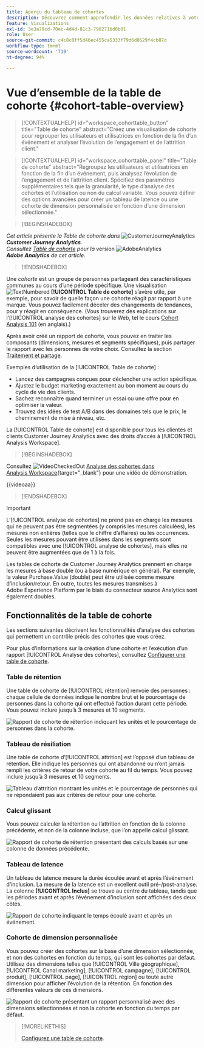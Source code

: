 ```yaml
---
title: Aperçu du tableau de cohortes
description: Découvrez comment approfondir les données relatives à votre audience et les diviser en groupes associés à l’aide de l’analyse des cohortes. Utilisez l’analyse des cohortes dans Analysis Workspace.
feature: Visualizations
exl-id: 3e3a70cd-70ec-4d4d-81c3-7902716d0b01
role: User
source-git-commit: c4c8c0ff5d46ec455ca5333f79d6d8529f4cb87d
workflow-type: tm+mt
source-wordcount: '719'
ht-degree: 94%

---
```


# Vue d’ensemble de la table de cohorte {#cohort-table-overview}

<!-- markdownlint-disable MD034 -->

>[!CONTEXTUALHELP]
>id="workspace_cohorttable_button"
>title="Table de cohorte"
>abstract="Créez une visualisation de cohorte pour regrouper les utilisateurs et utilisatrices en fonction de la fin d’un événement et analyser l’évolution de l’engagement et de l’attrition client."

<!-- markdownlint-enable MD034 -->

<!-- markdownlint-disable MD034 -->

>[!CONTEXTUALHELP]
>id="workspace_cohorttable_panel"
>title="Table de cohorte"
>abstract="Regroupez les utilisateurs et utilisatrices en fonction de la fin d’un événement, puis analysez l’évolution de l’engagement et de l’attrition client. Spécifiez des paramètres supplémentaires tels que la granularité, le type d’analyse des cohortes et l’utilisation ou non du calcul variable. Vous pouvez définir des options avancées pour créer un tableau de latence ou une cohorte de dimension personnalisée en fonction d’une dimension sélectionnée."

<!-- markdownlint-enable MD034 -->


>[!BEGINSHADEBOX]

_Cet article présente la Table de cohorte dans_ ![CustomerJourneyAnalytics](/help/assets/icons/CustomerJourneyAnalytics.svg) _**Customer Journey Analytics**._<br/>_Consultez [Table de cohorte](https://experienceleague.adobe.com/fr/docs/analytics/analyze/analysis-workspace/visualizations/cohort-table/cohort-analysis) pour la_ version ![AdobeAnalytics](/help/assets/icons/AdobeAnalytics.svg) _**Adobe Analytics** de cet article._

>[!ENDSHADEBOX]


Une *cohorte* est un groupe de personnes partageant des caractéristiques communes au cours d’une période spécifique. Une visualisation ![TextNumbered](/help/assets/icons/TextNumbered.svg) **[!UICONTROL Table de cohorte]** s’avère utile, par exemple, pour savoir de quelle façon une cohorte réagit par rapport à une marque. Vous pouvez facilement déceler des changements de tendances, pour y réagir en conséquence. (Vous trouverez des explications sur l’[!UICONTROL analyse des cohortes] sur le Web, tel le cours [Cohort Analysis 101](https://fr.wikipedia.org/wiki/Cohort_analysis) (en anglais).)

Après avoir créé un rapport de cohorte, vous pouvez en traiter les composants (dimensions, mesures et segments spécifiques), puis partager le rapport avec les personnes de votre choix. Consultez la section [Traitement et partage](/help/analysis-workspace/curate-share/curate.md).

Exemples d’utilisation de la [!UICONTROL Table de cohorte] :

* Lancez des campagnes conçues pour déclencher une action spécifique.
* Ajustez le budget marketing exactement au bon moment au cours du cycle de vie des clients.
* Sachez reconnaître quand terminer un essai ou une offre pour en optimiser la valeur.
* Trouvez des idées de test A/B dans des domaines tels que le prix, le cheminement de mise à niveau, etc.

La [!UICONTROL Table de cohorte] est disponible pour tous les clientes et clients Customer Journey Analytics avec des droits d’accès à [!UICONTROL Analysis Workspace].


>[!BEGINSHADEBOX]

Consultez ![VideoCheckedOut](/help/assets/icons/VideoCheckedOut.svg) [Analyse des cohortes dans Analysis Workspace](https://video.tv.adobe.com/v/23990/?quality=12&learn=on){target="_blank"} pour une vidéo de démonstration.

{{videoaa}}

>[!ENDSHADEBOX]


>[!IMPORTANT]
>
>Lʼ[!UICONTROL analyse de cohortes] ne prend pas en charge les mesures qui ne peuvent pas être segmentées (y compris les mesures calculées), les mesures non entières (telles que le chiffre d’affaires) ou les occurrences. Seules les mesures pouvant être utilisées dans les segments sont compatibles avec une [!UICONTROL analyse de cohortes], mais elles ne peuvent être augmentées que de 1 à la fois.

Les tables de cohorte de Customer Journey Analytics prennent en charge les mesures à base double (ou à base numérique en général). Par exemple, la valeur Purchase.Value (double) peut être utilisée comme mesure d’inclusion/retour. En outre, toutes les mesures transmises à Adobe Experience Platform par le biais du connecteur source Analytics sont également doubles.

## Fonctionnalités de la table de cohorte

Les sections suivantes décrivent les fonctionnalités d’analyse des cohortes qui permettent un contrôle précis des cohortes que vous créez.

Pour plus d’informations sur la création d’une cohorte et l’exécution d’un rapport [!UICONTROL Analyse des cohortes], consultez [Configurer une table de cohorte](/help/analysis-workspace/visualizations/cohort-table/t-cohort.md).

### Table de rétention

Une table de cohorte de [!UICONTROL rétention] renvoie des personnes : chaque cellule de données indique le nombre brut et le pourcentage de personnes dans la cohorte qui ont effectué l’action durant cette période. Vous pouvez inclure jusqu’à 3 mesures et 10 segments.

![Rapport de cohorte de rétention indiquant les unités et le pourcentage de personnes dans la cohorte.](assets/retention-report.png)

### Tableau de résiliation

Une table de cohorte d’[!UICONTROL attrition] est l’opposé d’un tableau de rétention. Elle indique les personnes qui ont abandonné ou n’ont jamais rempli les critères de retour de votre cohorte au fil du temps. Vous pouvez inclure jusqu’à 3 mesures et 10 segments.

![Tableau d’attrition montrant les unités et le pourcentage de personnes qui ne répondaient pas aux critères de retour pour une cohorte.](assets/churn-report.png)

### Calcul glissant

Vous pouvez calculer la rétention ou l’attrition en fonction de la colonne précédente, et non de la colonne incluse, que l’on appelle calcul glissant.

![Rapport de cohorte de rétention présentant des calculs basés sur une colonne de données précédente.](assets/retention-report-rolling.png)

### Tableau de latence

Un tableau de latence mesure la durée écoulée avant et après l’événement d’inclusion. La mesure de la latence est un excellent outil pré-/post-analyse. La colonne **[!UICONTROL Inclus]** se trouve au centre du tableau, tandis que les périodes avant et après l’événement d’inclusion sont affichées des deux côtés.

![Rapport de cohorte indiquant le temps écoulé avant et après un événement.](assets/retention-report-latency.png)

### Cohorte de dimension personnalisée

Vous pouvez créer des cohortes sur la base d’une dimension sélectionnée, et non des cohortes en fonction du temps, qui sont les cohortes par défaut. Utilisez des dimensions telles que [!UICONTROL Ville géographique], [!UICONTROL Canal marketing], [!UICONTROL campagne], [!UICONTROL produit], [!UICONTROL page], [!UICONTROL région] ou toute autre dimension pour afficher l’évolution de la rétention. En fonction des différentes valeurs de ces dimensions.

![Rapport de cohorte présentant un rapport personnalisé avec des dimensions sélectionnées et non la cohorte en fonction du temps par défaut.](assets/retention-dimensions.png)

>[!MORELIKETHIS]
>
>[Configurez une table de cohorte](/help/analysis-workspace/visualizations/cohort-table/t-cohort.md).
>

